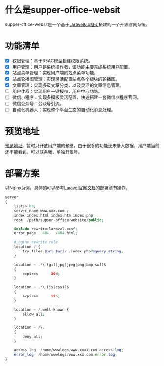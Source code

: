 # 什么是supper-office-websit

supper-office-websit是一个基于[Laravel6.x框架](https://laravel.com/)搭建的一个开源官网系统。

# 功能清单

- [x] 权限管理：基于RBAC模型搭建权限系统。
- [x] 用户管理：用户是系统操作者，该功能主要完成系统用户配置。
- [x] 站点菜单管理：实现用户端的站点菜单功能。
- [x] 站点轮播图管理：实现灵活配置站点各个板块的轮播图。
- [x] 文章管理：实现多级文章分类、以及灵活的文章信息管理。
- [ ] 用户体系：实现用户一键授权、用户中心功能。
- [ ] 微信小程序：实现多模板灵活配置、快速搭建一套微信小程序官网。
- [ ] 微信公众号：公众号引流。
- [ ] 自动化机器人：实现整个平台生态的自动化消息处理。

# 预览地址

[预览地址](https://www.qqdeveloper.com/)，暂时只开放用户端的预览，由于很多的功能还未录入数据，用户端当前还不能看到。可以联系我，单独开账号。

# 部署方案

以Nginx为例，具体的可以参考[Laravel官网文档](https://laravel.com/docs/6.x/deployment)的部署章节操作。
```php
server
{
    listen 80;
    server_name www.xxx.com ;
    index index.html index.htm index.php;
    root  /path/supper-office-website/public;

    include rewrite/laravel.conf;
    error_page   404   /404.html;

    # nginx rewrite rule
    location / {
        try_files $uri $uri/ /index.php?$query_string;
    }

    location ~ .*\.(gif|jpg|jpeg|png|bmp|swf)$
    {
        expires      30d;
    }

    location ~ .*\.(js|css)?$
    {
        expires      12h;
    }

    location ~ /.well-known {
        allow all;
    }

    location ~ /\.
    {
        deny all;
    }

    access_log  /home/wwwlogs/www.xxxx.com.access.log;
    error_log  /home/wwwlogs/www.xxx.com.error.log;
}
```